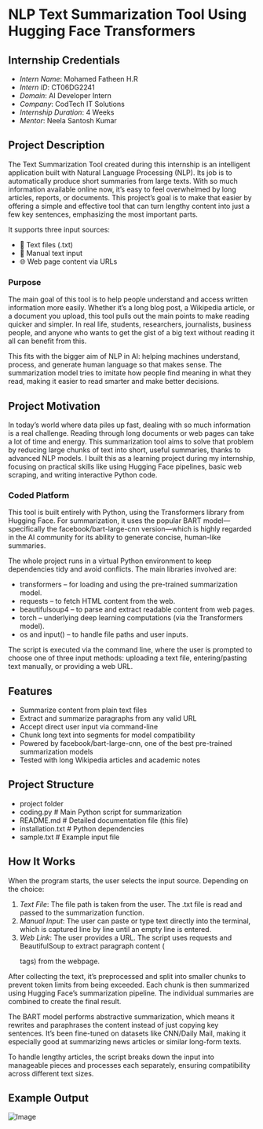 # NLP Text Summarization Tool Using Hugging Face Transformers

## Internship Credentials

- *Intern Name*: Mohamed Fatheen H.R 
- *Intern ID*: CT06DG2241
- *Domain*: AI Developer Intern  
- *Company*: CodTech IT Solutions
- *Internship Duration*: 4 Weeks 
- *Mentor*: Neela Santosh Kumar

## Project Description

The Text Summarization Tool created during this internship is an intelligent application built with Natural Language Processing (NLP). Its job is to automatically produce short summaries from large texts. With so much information available online now, it’s easy to feel overwhelmed by long articles, reports, or documents. This project’s goal is to make that easier by offering a simple and effective tool that can turn lengthy content into just a few key sentences, emphasizing the most important parts.

It supports three input sources:
- 📁 Text files (.txt)
- 📝 Manual text input
- 🌐 Web page content via URLs

### Purpose

The main goal of this tool is to help people understand and access written information more easily. Whether it’s a long blog post, a Wikipedia article, or a document you upload, this tool pulls out the main points to make reading quicker and simpler. In real life, students, researchers, journalists, business people, and anyone who wants to get the gist of a big text without reading it all can benefit from this.

This fits with the bigger aim of NLP in AI: helping machines understand, process, and generate human language so that makes sense. The summarization model tries to imitate how people find meaning in what they read, making it easier to read smarter and make better decisions. 

## Project Motivation

In today’s world where data piles up fast, dealing with so much information is a real challenge. Reading through long documents or web pages can take a lot of time and energy. This summarization tool aims to solve that problem by reducing large chunks of text into short, useful summaries, thanks to advanced NLP models. I built this as a learning project during my internship, focusing on practical skills like using Hugging Face pipelines, basic web scraping, and writing interactive Python code.

### Coded Platform

This tool is built entirely with Python, using the Transformers library from Hugging Face. For summarization, it uses the popular BART model—specifically the facebook/bart-large-cnn version—which is highly regarded in the AI community for its ability to generate concise, human-like summaries.

The whole project runs in a virtual Python environment to keep dependencies tidy and avoid conflicts. The main libraries involved are:

- transformers – for loading and using the pre-trained summarization model.
- requests – to fetch HTML content from the web.
- beautifulsoup4 – to parse and extract readable content from web pages.
- torch – underlying deep learning computations (via the Transformers model).
- os and input() – to handle file paths and user inputs.

The script is executed via the command line, where the user is prompted to choose one of three input methods: uploading a text file, entering/pasting text manually, or providing a web URL.

## Features

- Summarize content from plain text files
- Extract and summarize paragraphs from any valid URL
- Accept direct user input via command-line
- Chunk long text into segments for model compatibility
- Powered by facebook/bart-large-cnn, one of the best pre-trained summarization models
- Tested with long Wikipedia articles and academic notes

## Project Structure

- project folder
- coding.py             # Main Python script for summarization 
- README.md             # Detailed documentation file (this file) 
- installation.txt      # Python dependencies 
- sample.txt            # Example input file 

## How It Works

When the program starts, the user selects the input source. Depending on the choice:

1. *Text File*: The file path is taken from the user. The .txt file is read and passed to the summarization function.
2. *Manual Input*: The user can paste or type text directly into the terminal, which is captured line by line until an empty line is entered.
3. *Web Link*: The user provides a URL. The script uses requests and BeautifulSoup to extract paragraph content (*<p>* tags) from the webpage.

After collecting the text, it’s preprocessed and split into smaller chunks to prevent token limits from being exceeded. Each chunk is then summarized using Hugging Face’s summarization pipeline. The individual summaries are combined to create the final result. 

The BART model performs abstractive summarization, which means it rewrites and paraphrases the content instead of just copying key sentences. It’s been fine-tuned on datasets like CNN/Daily Mail, making it especially good at summarizing news articles or similar long-form texts.

To handle lengthy articles, the script breaks down the input into manageable pieces and processes each separately, ensuring compatibility across different text sizes.

## Example Output

![Image](https://github.com/user-attachments/assets/2960dd92-a179-43d8-817b-8f28dd49951f)
